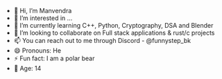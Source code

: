 - 👋 Hi, I’m Manvendra
- 👀 I’m interested in ...
- 🌱 I’m currently learning C++, Python, Cryptography, DSA and Blender
- 💞️ I’m looking to collaborate on Full stack applications & rust/c projects
- 📫 You can reach out to me through Discord - @funnystep_bk
- 😄 Pronouns: He
- ⚡ Fun fact: I am a polar bear
- 📅 Age: 14

<!---
FunnyStepBK/FunnyStepBK is a ✨ special ✨ repository because its `README.md` (this file) appears on your GitHub profile.
You can click the Preview link to take a look at your changes.
--->
